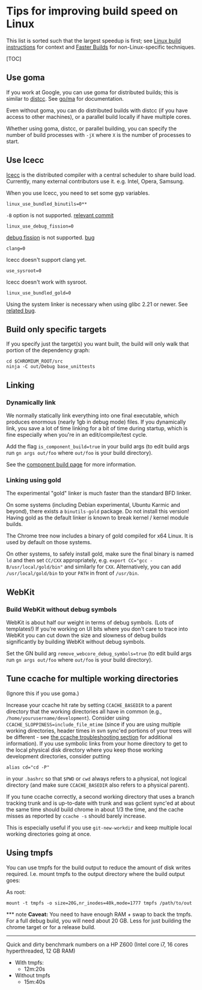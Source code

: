 # Tips for improving build speed on Linux

This list is sorted such that the largest speedup is first; see
[Linux build instructions](linux_build_instructions.md) for context and
[Faster Builds](common_build_tasks.md) for non-Linux-specific techniques.

[TOC]

## Use goma

If you work at Google, you can use goma for distributed builds; this is similar
to [distcc](http://en.wikipedia.org/wiki/Distcc). See [go/ma](http://go/ma) for
documentation.

Even without goma, you can do distributed builds with distcc (if you have access
to other machines), or a parallel build locally if have multiple cores.

Whether using goma, distcc, or parallel building, you can specify the number of
build processes with `-jX` where `X` is the number of processes to start.

## Use Icecc

[Icecc](https://github.com/icecc/icecream) is the distributed compiler with a
central scheduler to share build load. Currently, many external contributors use
it. e.g. Intel, Opera, Samsung.

When you use Icecc, you need to set some gyp variables.

    linux_use_bundled_binutils=0**

`-B` option is not supported.
[relevant commit](https://github.com/icecc/icecream/commit/b2ce5b9cc4bd1900f55c3684214e409fa81e7a92)

    linux_use_debug_fission=0

[debug fission](http://gcc.gnu.org/wiki/DebugFission) is not supported.
[bug](https://github.com/icecc/icecream/issues/86)

    clang=0

Icecc doesn't support clang yet.

    use_sysroot=0

Icecc doesn't work with sysroot.

    linux_use_bundled_gold=0

Using the system linker is necessary when using glibc 2.21 or newer. See
[related bug](https://bugs.debian.org/cgi-bin/bugreport.cgi?bug=808181).

## Build only specific targets

If you specify just the target(s) you want built, the build will only walk that
portion of the dependency graph:

    cd $CHROMIUM_ROOT/src
    ninja -C out/Debug base_unittests

## Linking

### Dynamically link

We normally statically link everything into one final executable, which produces
enormous (nearly 1gb in debug mode) files. If you dynamically link, you save a
lot of time linking for a bit of time during startup, which is fine especially
when you're in an edit/compile/test cycle.

Add the flag `is_component_build=true` in your build args (to edit build args
run `gn args out/foo` where `out/foo` is your build directory).

See the
[component build page](http://www.chromium.org/developers/how-tos/component-build)
for more information.

### Linking using gold

The experimental "gold" linker is much faster than the standard BFD linker.

On some systems (including Debian experimental, Ubuntu Karmic and beyond), there
exists a `binutils-gold` package. Do not install this version! Having gold as
the default linker is known to break kernel / kernel module builds.

The Chrome tree now includes a binary of gold compiled for x64 Linux. It is used
by default on those systems.

On other systems, to safely install gold, make sure the final binary is named
`ld` and then set `CC/CXX` appropriately, e.g.
`export CC="gcc -B/usr/local/gold/bin"` and similarly for `CXX`. Alternatively,
you can add `/usr/local/gold/bin` to your `PATH` in front of `/usr/bin`.

## WebKit

### Build WebKit without debug symbols

WebKit is about half our weight in terms of debug symbols. (Lots of templates!)
If you're working on UI bits where you don't care to trace into WebKit you can
cut down the size and slowness of debug builds significantly by building WebKit
without debug symbols.

Set the GN build arg `remove_webcore_debug_symbols=true` (to edit build args
run `gn args out/foo` where `out/foo` is your build directory).

## Tune ccache for multiple working directories

(Ignore this if you use goma.)

Increase your ccache hit rate by setting `CCACHE_BASEDIR` to a parent directory
that the working directories all have in common (e.g.,
`/home/yourusername/development`). Consider using
`CCACHE_SLOPPINESS=include_file_mtime` (since if you are using multiple working
directories, header times in svn sync'ed portions of your trees will be
different - see
[the ccache troubleshooting section](http://ccache.samba.org/manual.html#_troubleshooting)
for additional information). If you use symbolic links from your home directory
to get to the local physical disk directory where you keep those working
development directories, consider putting

    alias cd="cd -P"

in your `.bashrc` so that `$PWD` or `cwd` always refers to a physical, not
logical directory (and make sure `CCACHE_BASEDIR` also refers to a physical
parent).

If you tune ccache correctly, a second working directory that uses a branch
tracking trunk and is up-to-date with trunk and was gclient sync'ed at about the
same time should build chrome in about 1/3 the time, and the cache misses as
reported by `ccache -s` should barely increase.

This is especially useful if you use `git-new-workdir` and keep multiple local
working directories going at once.

## Using tmpfs

You can use tmpfs for the build output to reduce the amount of disk writes
required. I.e. mount tmpfs to the output directory where the build output goes:

As root:

    mount -t tmpfs -o size=20G,nr_inodes=40k,mode=1777 tmpfs /path/to/out

*** note
**Caveat:** You need to have enough RAM + swap to back the tmpfs. For a full
debug build, you will need about 20 GB. Less for just building the chrome target
or for a release build.
***

Quick and dirty benchmark numbers on a HP Z600 (Intel core i7, 16 cores
hyperthreaded, 12 GB RAM)

*   With tmpfs:
    *   12m:20s
*   Without tmpfs
    *   15m:40s
